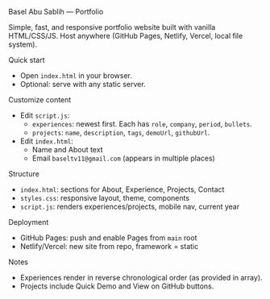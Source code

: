 Basel Abu Sablih — Portfolio

Simple, fast, and responsive portfolio website built with vanilla HTML/CSS/JS. Host anywhere (GitHub Pages, Netlify, Vercel, local file system).

Quick start
- Open `index.html` in your browser.
- Optional: serve with any static server.

Customize content
- Edit `script.js`:
  - `experiences`: newest first. Each has `role`, `company`, `period`, `bullets`.
  - `projects`: `name`, `description`, `tags`, `demoUrl`, `githubUrl`.
- Edit `index.html`:
  - Name and About text
  - Email `baseltv11@gmail.com` (appears in multiple places)

Structure
- `index.html`: sections for About, Experience, Projects, Contact
- `styles.css`: responsive layout, theme, components
- `script.js`: renders experiences/projects, mobile nav, current year

Deployment
- GitHub Pages: push and enable Pages from `main` root
- Netlify/Vercel: new site from repo, framework = static

Notes
- Experiences render in reverse chronological order (as provided in array).
- Projects include Quick Demo and View on GitHub buttons.

